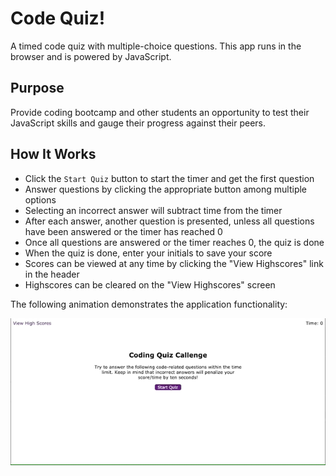 # Code Quiz!

A timed code quiz with multiple-choice questions. This app runs in the browser
and is powered by JavaScript.

## Purpose

Provide coding bootcamp and other students an opportunity to test their
JavaScript skills and gauge their progress against their peers.

## How It Works

- Click the `Start Quiz` button to start the timer and get the first question
- Answer questions by clicking the appropriate button among multiple options
- Selecting an incorrect answer will subtract time from the timer
- After each answer, another question is presented, unless all questions have
  been answered or the timer has reached 0
- Once all questions are answered or the timer reaches 0, the quiz is done
- When the quiz is done, enter your initials to save your score
- Scores can be viewed at any time by clicking the "View Highscores" link in
  the header
- Highscores can be cleared on the "View Highscores" screen

The following animation demonstrates the application functionality:

![code quiz](./assets/images/code-quiz-demo.gif)
